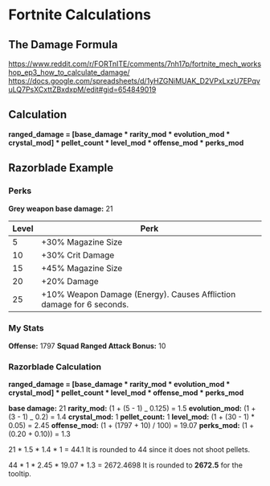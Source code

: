 # Fortnite Calculations

## The Damage Formula
https://www.reddit.com/r/FORTnITE/comments/7nh17p/fortnite_mech_workshop_ep3_how_to_calculate_damage/
https://docs.google.com/spreadsheets/d/1yHZGNiMUAK_D2VPxLxzU7EPqvuLQ7PsXCxttZBxdxpM/edit#gid=654849019

## Calculation

**ranged_damage = [base_damage \* rarity_mod \* evolution_mod \* crystal_mod] \* pellet_count \* level_mod \* offense_mod \* perks_mod**

## Razorblade Example

### Perks

**Grey weapon base damage:** 21

| Level | Perk                                                                 |
| ----- | -------------------------------------------------------------------- |
| 5     | +30% Magazine Size                                                   |
| 10    | +30% Crit Damage                                                     |
| 15    | +45% Magazine Size                                                   |
| 20    | +20% Damage                                                          |
| 25    | +10% Weapon Damage (Energy). Causes Affliction damage for 6 seconds. |

### My Stats

**Offense:** 1797
**Squad Ranged Attack Bonus:** 10

### Razorblade Calculation

**ranged_damage = [base_damage \* rarity_mod \* evolution_mod \* crystal_mod] \* pellet_count \* level_mod \* offense_mod \* perks_mod**

**base damage:** 21
**rarity_mod:** (1 + (5 - 1) _ 0.125) = 1.5
**evolution_mod:** (1 + (3 - 1) _ 0.2) = 1.4
**crystal_mod:** 1
**pellet_count:** 1
**level_mod:** (1 + (30 - 1) \* 0.05) = 2.45
**offense_mod:** (1 + (1797 + 10) / 100) = 19.07
**perks_mod:** (1 + (0.20 + 0.10)) = 1.3

21 \* 1.5 \* 1.4 \* 1 = 44.1
It is rounded to 44 since it does not shoot pellets.

44 \* 1 \* 2.45 \* 19.07 \* 1.3 = 2672.4698
It is rounded to **2672.5** for the tooltip.
